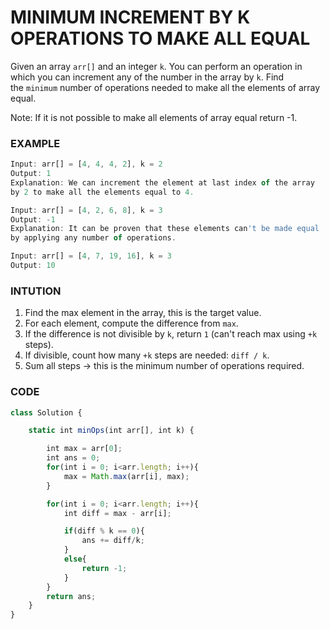 # MINIMUM INCREMENT BY K OPERATIONS TO MAKE ALL EQUAL

Given an array `arr[]` and an integer `k`. You can perform an operation in which you can increment any of the number in the array by `k`. Find the `minimum` number of operations needed to make all the elements of array equal.

Note: If it is not possible to make all elements of array equal return -1.

### EXAMPLE

```jsx
Input: arr[] = [4, 4, 4, 2], k = 2
Output: 1
Explanation: We can increment the element at last index of the array
by 2 to make all the elements equal to 4.
```

```jsx
Input: arr[] = [4, 2, 6, 8], k = 3
Output: -1
Explanation: It can be proven that these elements can't be made equal
by applying any number of operations.
```

```jsx
Input: arr[] = [4, 7, 19, 16], k = 3
Output: 10
```

### INTUTION

1. Find the max element in the array, this is the target value.
2. For each element, compute the difference from `max`.
3. If the difference is not divisible by `k`, return `1` (can't reach max using `+k` steps).
4. If divisible, count how many `+k` steps are needed: `diff / k`.
5. Sum all steps → this is the minimum number of operations required.

### CODE

```jsx
class Solution {

    static int minOps(int arr[], int k) {

        int max = arr[0];
        int ans = 0;
        for(int i = 0; i<arr.length; i++){
            max = Math.max(arr[i], max);
        }

        for(int i = 0; i<arr.length; i++){
            int diff = max - arr[i];

            if(diff % k == 0){
                ans += diff/k;
            }
            else{
                return -1;
            }
        }
        return ans;
    }
}
```

